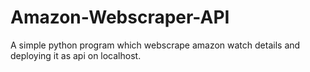# Amazon-Webscraper-API
A simple python program which webscrape amazon watch details and deploying it as api on localhost.
